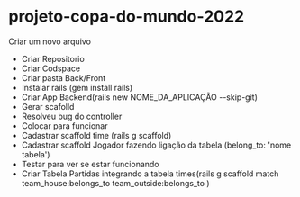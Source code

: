 # projeto-copa-do-mundo-2022

Criar um novo arquivo
* Criar Repositorio
* Criar Codspace
* Criar pasta Back/Front
* Instalar rails (gem install rails)
* Criar App Backend(rails new NOME_DA_APLICAÇÃO --skip-git)
* Gerar scafolld 
* Resolveu bug do controller
* Colocar para funcionar
* Cadastrar scaffold time (rails g scaffold)
* Cadastrar scaffold Jogador fazendo ligação da tabela (belong_to: 'nome tabela')
* Testar para ver se estar funcionando
* Criar Tabela Partidas integrando a tabela times(rails g scaffold match team_house:belongs_to team_outside:belongs_to  )
